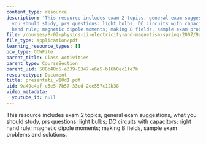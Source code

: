 ```yaml
---
content_type: resource
description: 'This resource includes exam 2 topics, general exam suggestions, what
  you should study, prs questions: light bulbs; DC circuits with capacitors; right
  hand rule; magnetic dipole moments; making B fields, sample exam problems and solutions.'
file: /courses/8-02-physics-ii-electricity-and-magnetism-spring-2007/9a49c4afe5e57b5733cd2ee557c12b38_presentati_w10d1.pdf
file_type: application/pdf
learning_resource_types: []
ocw_type: OCWFile
parent_title: Class Activities
parent_type: CourseSection
parent_uid: 588b48d5-a339-0347-e6e5-b16b0ec1fe7b
resourcetype: Document
title: presentati_w10d1.pdf
uid: 9a49c4af-e5e5-7b57-33cd-2ee557c12b38
video_metadata:
  youtube_id: null
---
```

This resource includes exam 2 topics, general exam suggestions, what you should study, prs questions: light bulbs; DC circuits with capacitors; right hand rule; magnetic dipole moments; making B fields, sample exam problems and solutions.

